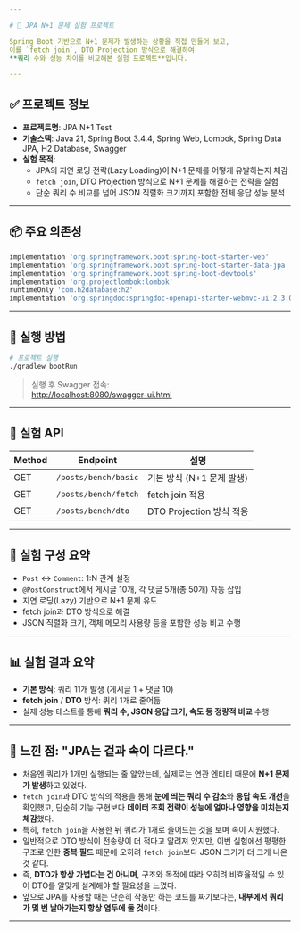 ```yaml
---

# 🔁 JPA N+1 문제 실험 프로젝트

Spring Boot 기반으로 N+1 문제가 발생하는 상황을 직접 만들어 보고,  
이를 `fetch join`, DTO Projection 방식으로 해결하여  
**쿼리 수와 성능 차이를 비교해본 실험 프로젝트**입니다.

---
```


## ✅ 프로젝트 정보

- **프로젝트명**: JPA N+1 Test
- **기술스택**: Java 21, Spring Boot 3.4.4, Spring Web, Lombok, Spring Data JPA, H2 Database, Swagger
- **실험 목적**:
  - JPA의 지연 로딩 전략(Lazy Loading)이 N+1 문제를 어떻게 유발하는지 체감
  - `fetch join`, DTO Projection 방식으로 N+1 문제를 해결하는 전략을 실험
  - 단순 쿼리 수 비교를 넘어 JSON 직렬화 크기까지 포함한 전체 응답 성능 분석

---

## 📦 주요 의존성

```groovy
implementation 'org.springframework.boot:spring-boot-starter-web'
implementation 'org.springframework.boot:spring-boot-starter-data-jpa'
implementation 'org.springframework.boot:spring-boot-devtools'
implementation 'org.projectlombok:lombok'
runtimeOnly 'com.h2database:h2'
implementation 'org.springdoc:springdoc-openapi-starter-webmvc-ui:2.3.0'
```

---

## 🔧 실행 방법

```bash
# 프로젝트 실행
./gradlew bootRun
```

> 실행 후 Swagger 접속:  
> [http://localhost:8080/swagger-ui.html](http://localhost:8080/swagger-ui.html)

---

## 🧪 실험 API

| Method | Endpoint              | 설명 |
|--------|------------------------|------|
| GET    | `/posts/bench/basic`  | 기본 방식 (N+1 문제 발생) |
| GET    | `/posts/bench/fetch`  | fetch join 적용 |
| GET    | `/posts/bench/dto`    | DTO Projection 방식 적용 |

---

## 🧬 실험 구성 요약

- `Post` ↔ `Comment`: 1:N 관계 설정
- `@PostConstruct`에서 게시글 10개, 각 댓글 5개(총 50개) 자동 삽입
- 지연 로딩(Lazy) 기반으로 N+1 문제 유도
- fetch join과 DTO 방식으로 해결
- JSON 직렬화 크기, 객체 메모리 사용량 등을 포함한 성능 비교 수행

---

## 📊 실험 결과 요약

- **기본 방식**: 쿼리 11개 발생 (게시글 1 + 댓글 10)
- **fetch join** / **DTO** 방식: 쿼리 1개로 줄어듦
- 실제 성능 테스트를 통해 **쿼리 수, JSON 응답 크기, 속도 등 정량적 비교** 수행

---

## 🧠 느낀 점: "JPA는 겉과 속이 다르다."

- 처음엔 쿼리가 1개만 실행되는 줄 알았는데, 실제로는 연관 엔티티 때문에 **N+1 문제가 발생**하고 있었다.
- `fetch join`과 DTO 방식의 적용을 통해 **눈에 띄는 쿼리 수 감소**와 **응답 속도 개선**을 확인했고, 단순히 기능 구현보다 **데이터 조회 전략이 성능에 얼마나 영향을 미치는지 체감**했다.
- 특히, `fetch join`을 사용한 뒤 쿼리가 1개로 줄어드는 것을 보며 속이 시원했다.
- 일반적으로 DTO 방식이 전송량이 더 적다고 알려져 있지만, 이번 실험에선 평평한 구조로 인한 **중복 필드** 때문에 오히려 `fetch join`보다 JSON 크기가 더 크게 나온 것 같다.
- 즉, **DTO가 항상 가볍다는 건 아니며**, 구조와 목적에 따라 오히려 비효율적일 수 있어 DTO를 알맞게 설계해야 할 필요성을 느꼈다.
- 앞으로 JPA를 사용할 때는 단순히 작동만 하는 코드를 짜기보다는, **내부에서 쿼리가 몇 번 날아가는지 항상 염두에 둘 것**이다.

---

